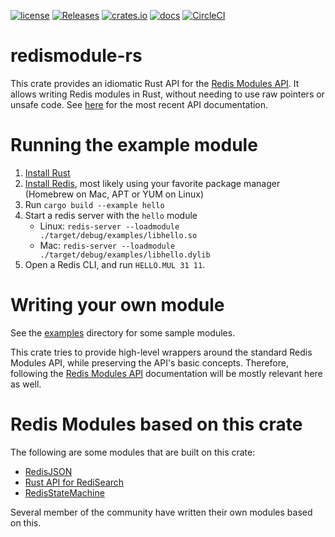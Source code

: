 [![license](https://img.shields.io/github/license/RedisLabsModules/redismodule-rs.svg)](https://github.com/RedisLabsModules/redismodule-rs/blob/master/LICENSE)
[![Releases](https://img.shields.io/github/release/RedisLabsModules/redismodule-rs.svg)](https://github.com/RedisLabsModules/redismodule-rs/releases/latest)
[![crates.io](https://img.shields.io/crates/v/redis-module.svg)](https://crates.io/crates/redis-module)
[![docs](https://docs.rs/redis-module/badge.svg)](https://docs.rs/redis-module)
[![CircleCI](https://circleci.com/gh/RedisLabsModules/redismodule-rs/tree/master.svg?style=svg)](https://circleci.com/gh/RedisLabsModules/redismodule-rs/tree/master)

# redismodule-rs

This crate provides an idiomatic Rust API for the [Redis Modules API](https://redis.io/topics/modules-intro).
It allows writing Redis modules in Rust, without needing to use raw pointers or unsafe code. See [here](https://docs.rs/redis-module/latest) for the most recent API documentation.

# Running the example module

1. [Install Rust](https://www.rust-lang.org/tools/install)
2. [Install Redis](https://redis.io/download), most likely using your favorite package manager (Homebrew on Mac, APT or YUM on Linux)
3. Run `cargo build --example hello`
4. Start a redis server with the `hello` module
   * Linux: `redis-server --loadmodule ./target/debug/examples/libhello.so`
   * Mac: `redis-server --loadmodule ./target/debug/examples/libhello.dylib`
5. Open a Redis CLI, and run `HELLO.MUL 31 11`.

# Writing your own module

See the [examples](examples) directory for some sample modules.

This crate tries to provide high-level wrappers around the standard Redis Modules API, while preserving the API's basic concepts.
Therefore, following the [Redis Modules API](https://redis.io/topics/modules-intro) documentation will be mostly relevant here as well.

# Redis Modules based on this crate

The following are some modules that are built on this crate:

- [RedisJSON](https://github.com/RedisJSON/RedisJSON)
- [Rust API for RediSearch](https://github.com/RediSearch/redisearch-api-rs)
- [RedisStateMachine](https://github.com/RedisLabsModules/redis-state-machine)

Several member of the community have written their own modules based on this.
